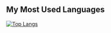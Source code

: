 ## My Most Used Languages

[![Top Langs](https://github-readme-stats.vercel.app/api/top-langs/?username=LuthoYRN&layout=compact)](https://github.com/anuraghazra/github-readme-stats)
